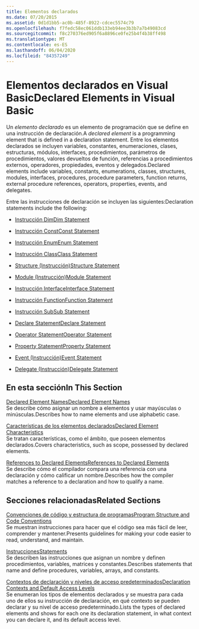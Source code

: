 ```yaml
---
title: Elementos declarados
ms.date: 07/20/2015
ms.assetid: 0d1d1bb5-ac0b-485f-8922-cdcec5574c79
ms.openlocfilehash: f7fedc58ec061ddb133eb94ee3b3b7a7b49083cd
ms.sourcegitcommit: f8c270376ed905f6a8896ce0fe25b4f4b38ff498
ms.translationtype: MT
ms.contentlocale: es-ES
ms.lasthandoff: 06/04/2020
ms.locfileid: "84357249"
---
```

# <a name="declared-elements-in-visual-basic"></a><span data-ttu-id="3a8b0-102">Elementos declarados en Visual Basic</span><span class="sxs-lookup"><span data-stu-id="3a8b0-102">Declared Elements in Visual Basic</span></span>
<span data-ttu-id="3a8b0-103">Un *elemento declarado* es un elemento de programación que se define en una instrucción de declaración.</span><span class="sxs-lookup"><span data-stu-id="3a8b0-103">A *declared element* is a programming element that is defined in a declaration statement.</span></span> <span data-ttu-id="3a8b0-104">Entre los elementos declarados se incluyen variables, constantes, enumeraciones, clases, estructuras, módulos, interfaces, procedimientos, parámetros de procedimientos, valores devueltos de función, referencias a procedimientos externos, operadores, propiedades, eventos y delegados.</span><span class="sxs-lookup"><span data-stu-id="3a8b0-104">Declared elements include variables, constants, enumerations, classes, structures, modules, interfaces, procedures, procedure parameters, function returns, external procedure references, operators, properties, events, and delegates.</span></span>  
  
 <span data-ttu-id="3a8b0-105">Entre las instrucciones de declaración se incluyen las siguientes:</span><span class="sxs-lookup"><span data-stu-id="3a8b0-105">Declaration statements include the following:</span></span>  
  
- [<span data-ttu-id="3a8b0-106">Instrucción Dim</span><span class="sxs-lookup"><span data-stu-id="3a8b0-106">Dim Statement</span></span>](../../../language-reference/statements/dim-statement.md)  
  
- [<span data-ttu-id="3a8b0-107">Instrucción Const</span><span class="sxs-lookup"><span data-stu-id="3a8b0-107">Const Statement</span></span>](../../../language-reference/statements/const-statement.md)  
  
- [<span data-ttu-id="3a8b0-108">Instrucción Enum</span><span class="sxs-lookup"><span data-stu-id="3a8b0-108">Enum Statement</span></span>](../../../language-reference/statements/enum-statement.md)  
  
- [<span data-ttu-id="3a8b0-109">Instrucción Class</span><span class="sxs-lookup"><span data-stu-id="3a8b0-109">Class Statement</span></span>](../../../language-reference/statements/class-statement.md)  
  
- [<span data-ttu-id="3a8b0-110">Structure (Instrucción)</span><span class="sxs-lookup"><span data-stu-id="3a8b0-110">Structure Statement</span></span>](../../../language-reference/statements/structure-statement.md)  
  
- [<span data-ttu-id="3a8b0-111">Module (Instrucción)</span><span class="sxs-lookup"><span data-stu-id="3a8b0-111">Module Statement</span></span>](../../../language-reference/statements/module-statement.md)  
  
- [<span data-ttu-id="3a8b0-112">Instrucción Interface</span><span class="sxs-lookup"><span data-stu-id="3a8b0-112">Interface Statement</span></span>](../../../language-reference/statements/interface-statement.md)  
  
- [<span data-ttu-id="3a8b0-113">Instrucción Function</span><span class="sxs-lookup"><span data-stu-id="3a8b0-113">Function Statement</span></span>](../../../language-reference/statements/function-statement.md)  
  
- [<span data-ttu-id="3a8b0-114">Instrucción Sub</span><span class="sxs-lookup"><span data-stu-id="3a8b0-114">Sub Statement</span></span>](../../../language-reference/statements/sub-statement.md)  
  
- [<span data-ttu-id="3a8b0-115">Declare Statement</span><span class="sxs-lookup"><span data-stu-id="3a8b0-115">Declare Statement</span></span>](../../../language-reference/statements/declare-statement.md)  
  
- [<span data-ttu-id="3a8b0-116">Operator Statement</span><span class="sxs-lookup"><span data-stu-id="3a8b0-116">Operator Statement</span></span>](../../../language-reference/statements/operator-statement.md)  
  
- [<span data-ttu-id="3a8b0-117">Property Statement</span><span class="sxs-lookup"><span data-stu-id="3a8b0-117">Property Statement</span></span>](../../../language-reference/statements/property-statement.md)  
  
- [<span data-ttu-id="3a8b0-118">Event (Instrucción)</span><span class="sxs-lookup"><span data-stu-id="3a8b0-118">Event Statement</span></span>](../../../language-reference/statements/event-statement.md)  
  
- [<span data-ttu-id="3a8b0-119">Delegate (Instrucción)</span><span class="sxs-lookup"><span data-stu-id="3a8b0-119">Delegate Statement</span></span>](../../../language-reference/statements/delegate-statement.md)  
  
## <a name="in-this-section"></a><span data-ttu-id="3a8b0-120">En esta sección</span><span class="sxs-lookup"><span data-stu-id="3a8b0-120">In This Section</span></span>  
 [<span data-ttu-id="3a8b0-121">Declared Element Names</span><span class="sxs-lookup"><span data-stu-id="3a8b0-121">Declared Element Names</span></span>](declared-element-names.md)  
 <span data-ttu-id="3a8b0-122">Se describe cómo asignar un nombre a elementos y usar mayúsculas o minúsculas.</span><span class="sxs-lookup"><span data-stu-id="3a8b0-122">Describes how to name elements and use alphabetic case.</span></span>  
  
 [<span data-ttu-id="3a8b0-123">Características de los elementos declarados</span><span class="sxs-lookup"><span data-stu-id="3a8b0-123">Declared Element Characteristics</span></span>](declared-element-characteristics.md)  
 <span data-ttu-id="3a8b0-124">Se tratan características, como el ámbito, que poseen elementos declarados.</span><span class="sxs-lookup"><span data-stu-id="3a8b0-124">Covers characteristics, such as scope, possessed by declared elements.</span></span>  
  
 [<span data-ttu-id="3a8b0-125">References to Declared Elements</span><span class="sxs-lookup"><span data-stu-id="3a8b0-125">References to Declared Elements</span></span>](references-to-declared-elements.md)  
 <span data-ttu-id="3a8b0-126">Se describe cómo el compilador compara una referencia con una declaración y cómo calificar un nombre.</span><span class="sxs-lookup"><span data-stu-id="3a8b0-126">Describes how the compiler matches a reference to a declaration and how to qualify a name.</span></span>  
  
## <a name="related-sections"></a><span data-ttu-id="3a8b0-127">Secciones relacionadas</span><span class="sxs-lookup"><span data-stu-id="3a8b0-127">Related Sections</span></span>  
 [<span data-ttu-id="3a8b0-128">Convenciones de código y estructura de programas</span><span class="sxs-lookup"><span data-stu-id="3a8b0-128">Program Structure and Code Conventions</span></span>](../../program-structure/program-structure-and-code-conventions.md)  
 <span data-ttu-id="3a8b0-129">Se muestran instrucciones para hacer que el código sea más fácil de leer, comprender y mantener.</span><span class="sxs-lookup"><span data-stu-id="3a8b0-129">Presents guidelines for making your code easier to read, understand, and maintain.</span></span>  
  
 [<span data-ttu-id="3a8b0-130">Instrucciones</span><span class="sxs-lookup"><span data-stu-id="3a8b0-130">Statements</span></span>](../../../language-reference/statements/index.md)  
 <span data-ttu-id="3a8b0-131">Se describen las instrucciones que asignan un nombre y definen procedimientos, variables, matrices y constantes.</span><span class="sxs-lookup"><span data-stu-id="3a8b0-131">Describes statements that name and define procedures, variables, arrays, and constants.</span></span>  
  
 [<span data-ttu-id="3a8b0-132">Contextos de declaración y niveles de acceso predeterminados</span><span class="sxs-lookup"><span data-stu-id="3a8b0-132">Declaration Contexts and Default Access Levels</span></span>](../../../language-reference/statements/declaration-contexts-and-default-access-levels.md)  
 <span data-ttu-id="3a8b0-133">Se enumeran los tipos de elementos declarados y se muestra para cada uno de ellos su instrucción de declaración, en qué contexto se pueden declarar y su nivel de acceso predeterminado.</span><span class="sxs-lookup"><span data-stu-id="3a8b0-133">Lists the types of declared elements and shows for each one its declaration statement, in what context you can declare it, and its default access level.</span></span>
